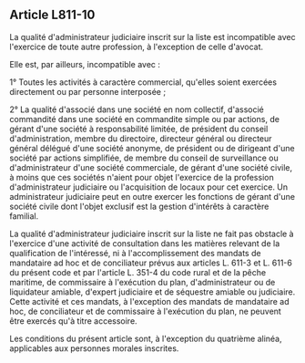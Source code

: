 Article L811-10
----
La qualité d'administrateur judiciaire inscrit sur la liste est incompatible
avec l'exercice de toute autre profession, à l'exception de celle d'avocat.

Elle est, par ailleurs, incompatible avec :

1° Toutes les activités à caractère commercial, qu'elles soient exercées
directement ou par personne interposée ;

2° La qualité d'associé dans une société en nom collectif, d'associé commandité
dans une société en commandite simple ou par actions, de gérant d'une société à
responsabilité limitée, de président du conseil d'administration, membre du
directoire, directeur général ou directeur général délégué d'une société
anonyme, de président ou de dirigeant d'une société par actions simplifiée, de
membre du conseil de surveillance ou d'administrateur d'une société commerciale,
de gérant d'une société civile, à moins que ces sociétés n'aient pour objet
l'exercice de la profession d'administrateur judiciaire ou l'acquisition de
locaux pour cet exercice. Un administrateur judiciaire peut en outre exercer les
fonctions de gérant d'une société civile dont l'objet exclusif est la gestion
d'intérêts à caractère familial.

La qualité d'administrateur judiciaire inscrit sur la liste ne fait pas obstacle
à l'exercice d'une activité de consultation dans les matières relevant de la
qualification de l'intéressé, ni à l'accomplissement des mandats de mandataire
ad hoc et de conciliateur prévus aux articles L. 611-3 et L. 611-6 du présent
code et par l'article L. 351-4 du code rural et de la pêche maritime, de
commissaire à l'exécution du plan, d'administrateur ou de liquidateur amiable,
d'expert judiciaire et de séquestre amiable ou judiciaire. Cette activité et ces
mandats, à l'exception des mandats de mandataire ad hoc, de conciliateur et de
commissaire à l'exécution du plan, ne peuvent être exercés qu'à titre
accessoire.

Les conditions du présent article sont, à l'exception du quatrième alinéa,
applicables aux personnes morales inscrites.
